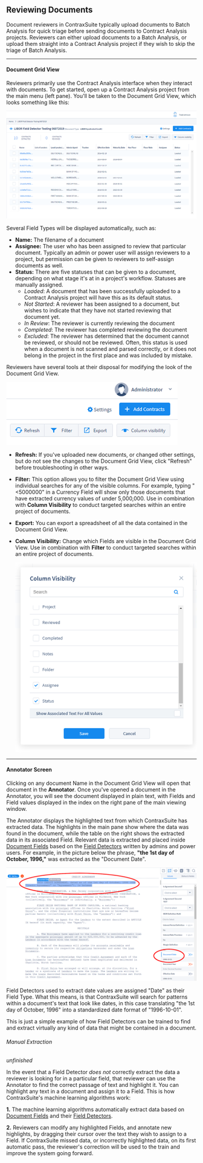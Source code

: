 ## Reviewing Documents

Document reviewers in ContraxSuite typically upload documents to Batch Analysis for quick triage before sending documents to Contract Analysis projects. Reviewers can either upload documents to a Batch Analysis, or upload them straight into a Contract Analysis project if they wish to skip the triage of Batch Analysis.

---

#### Document Grid View

Reviewers primarily use the Contract Analysis interface when they interact with documents. To get started, open up a Contract Analysis project from the main menu (left pane). You'll be taken to the Document Grid View, which looks something like this:

  ![CAMainView](../../../_static/img/guides/Reviewers/c_a_main_view.png)

Several Field Types will be displayed automatically, such as:
* **Name:** The filename of a document
* **Assignee:** The user who has been assigned to review that particular document. Typically an admin or power user will assign reviewers to a project, but permission can be given to reviewers to self-assign documents as well.
* **Status:** There are five statuses that can be given to a document, depending on what stage it's at in a project's workflow. Statuses are manually assigned.
    * *Loaded*: A document that has been successfully uploaded to a Contract Analysis project will have this as its default status.
    * *Not Started*: A reviewer has been assigned to a document, but wishes to indicate that they have not started reviewing that document yet.
    * *In Review*: The reviewer is currently reviewing the document
    * *Completed*: The reviewer has completed reviewing the document
    * *Excluded*: The reviewer has determined that the document cannot be reviewed, or should not be reviewed. Often, this status is used when a document is not scanned and parsed correctly, or it does not belong in the project in the first place and was included by mistake.

Reviewers have several tools at their disposal for modifying the look of the Document Grid View.

  ![CAControls](../../../_static/img/guides/Reviewers/c_a_settings.png)

* **Refresh:** If you've uploaded new documents, or changed other settings, but do not see the changes to the Document Grid View, click "Refresh" before troubleshooting in other ways.
* **Filter:** This option allows you to filter the Document Grid View using individual searches for any of the visible columns. For example, typing "<5000000" in a Currency Field will show only those documents that have extracted currency values of under 5,000,000. Use in combination with **Column Visibility** to conduct targeted searches within an entire project of documents.
* **Export:** You can export a spreadsheet of all the data contained in the Document Grid View.
* **Column Visibility:** Change which Fields are visible in the Document Grid View. Use in combination with **Filter** to conduct targeted searches within an entire project of documents.

  ![ColumnVisibility](../../../_static/img/guides/Reviewers/column_visibility.png)

---

#### Annotator Screen

Clicking on any document Name in the Document Grid View will open that document in the **Annotator**. Once you've opened a document in the Annotator, you will see the document displayed in plain text, with Fields and Field values displayed in the index on the right pane of the main viewing window.

The Annotator displays the highlighted text from which ContraxSuite has extracted data. The highlights in the main pane show where the data was found in the document, while the table on the right shows the extracted data in its associated Field. Relevant data is extracted and placed inside [Document Fields](../power_users/create_document_field) based on the [Field Detectors](../power_users/create_field_detectors) written by admins and power users. For example, in the picture below the phrase, **"the 1st day of October, 1996,"** was extracted as the "Document Date".

  ![Annotator](../../../_static/img/guides/Reviewers/c_a_annotator_circles.png)

Field Detectors used to extract date values are assigned "Date" as their Field Type. What this means, is that ContraxSuite will search for patterns within a document's text that look like dates, in this case translating "the 1st day of October, 1996" into a standardized date format of "1996-10-01".

This is just a simple example of how Field Detectors can be trained to find and extract virtually any kind of data that might be contained in a document.

###### Manual Extraction

*unfinished*

In the event that a Field Detector *does not* correctly extract the data a reviewer is looking for in a particular field, that reviewer can use the Annotator to find the correct passage of text and highlight it. You can highlight any text in a document and assign it to a Field. This is how ContraxSuite's machine learning algorithms work:

**1.** The machine learning algorithms automatically extract data based on [Document Fields](../power_users/create_document_field) and their [Field Detectors](../power_users/create_field_detectors).

**2.** Reviewers can modify any highlighted Fields, and annotate new highlights, by dragging their cursor over the text they wish to assign to a Field. If ContraxSuite missed data, or incorrectly highlighted data, on its first automatic pass, the reviewer's correction will be used to the train and improve the system going forward.
